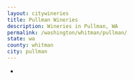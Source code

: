 ```yaml
---
layout: citywineries
title: Pullman Wineries
description: Wineries in Pullman, WA
permalink: /washington/whitman/pullman/
state: wa
county: whitman
city: pullman
---
```

-
